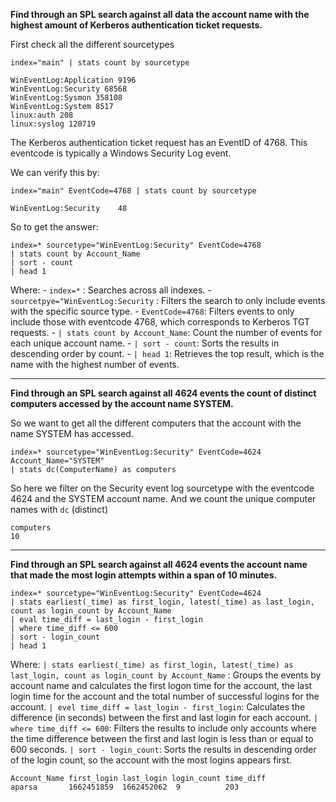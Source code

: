 
**Find through an SPL search against all data the account name with the highest amount of Kerberos authentication ticket requests.** 

First check all the different sourcetypes
```
index="main" | stats count by sourcetype
```

```
WinEventLog:Application 9196 
WinEventLog:Security 68568 
WinEventLog:Sysmon 358108 
WinEventLog:System 8517 
linux:auth 208 
linux:syslog 120719
```

The Kerberos authentication ticket request has an EventID of 4768. This eventcode is typically a Windows Security Log event.

We can verify this by:
```
index="main" EventCode=4768 | stats count by sourcetype

WinEventLog:Security	48
```

So to get the answer:

```
index=* sourcetype="WinEventLog:Security" EventCode=4768 
| stats count by Account_Name 
| sort - count 
| head 1
```

Where: 
	- `index=*` : Searches across all indexes.
	- `sourcetpye="WinEventLog:Security` : Filters the search to only include events with the specific source type.
	- `EventCode=4768`: Filters events to only include those with eventcode 4768, which corresponds to Kerberos TGT requests.
	- `| stats count by Account_Name`: Count the number of events for each unique account name.
	- `| sort - count`: Sorts the results in descending order by count.
	- `| head 1`: Retrieves the top result, which is the name with the highest number of events.

---

**Find through an SPL search against all 4624 events the count of distinct computers accessed by the account name SYSTEM.**

So we want to get all the different computers that the account with the name SYSTEM has accessed.

```
index=* sourcetype="WinEventLog:Security" EventCode=4624 Account_Name="SYSTEM"
| stats dc(ComputerName) as computers
```

So here we filter on the Security event log sourcetype with the eventcode 4624 and the SYSTEM account name. And we count the unique computer names with `dc` (distinct)

```
computers
10
```

----

**Find through an SPL search against all 4624 events the account name that made the most login attempts within a span of 10 minutes.**

```
index=* sourcetype="WinEventLog:Security" EventCode=4624
| stats earliest(_time) as first_login, latest(_time) as last_login, count as login_count by Account_Name
| eval time_diff = last_login - first_login
| where time_diff <= 600
| sort - login_count
| head 1
```

Where:
	 `| stats earliest(_time) as first_login, latest(_time) as last_login, count as login_count by Account_Name` : Groups the events by account name and calculates the first logon time for the account, the last login time for the account and the total number of successful logins for the account.
	 `| evel time_diff = last_login - first_login`: Calculates the difference (in seconds) between the first and last login for each account.
	 `| where time_diff <= 600`: Filters the results to include only accounts where the time difference between the first and last login is less than or equal to 600 seconds.
	 `| sort - login_count`: Sorts the results in descending order of the login count, so the account with the most logins appears first.

```
Account_Name first_login last_login login_count time_diff
aparsa	     1662451859	 1662452062	 9	        203
```


